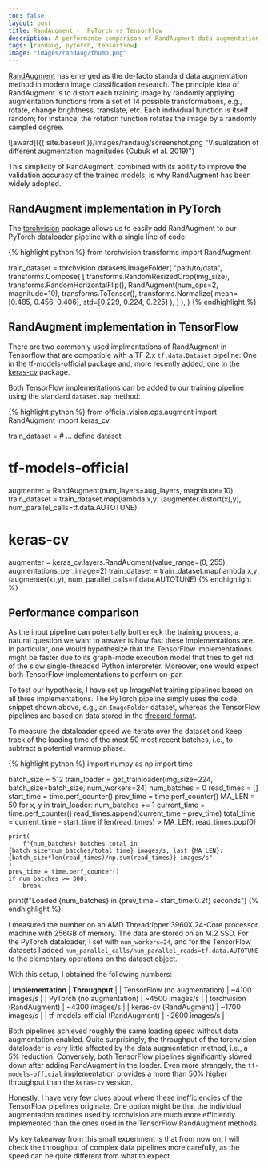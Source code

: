 ```yaml
---
toc: false
layout: post
title: RandAugment -  PyTorch vs TensorFlow
description: A performance comparison of RandAugment data augmentation in PyTorch and TensorFlow
tags: [randaug, pytorch, tensorflow]
image: "images/randaug/thumb.png"
---
```



[RandAugment](https://arxiv.org/pdf/1909.13719.pdf) has emerged as the de-facto standard data augmentation method in modern image classification research. The principle idea of RandAugment is to distort each training image by randomly applying augmentation functions from a set of 14 possible transformations, e.g., rotate, change brightness, translate, etc.
Each individual function is itself random; for instance, the rotation function rotates the image by a randomly sampled degree. 

![award]({{ site.baseurl }}/images/randaug/screenshot.png "Visualization of different augmentation magnitudes (Cubuk et al. 2019)")

This simplicity of RandAugment, combined with its ability to improve the validation accuracy of the trained models, is why RandAugment has been widely adopted.
 
## RandAugment implementation in PyTorch
The [torchvision](https://pytorch.org/vision/stable/index.html) package allows us to easily add RandAugment to our PyTorch dataloader pipeline with a single line of code:

{% highlight python %}
from torchvision.transforms import RandAugment

train_dataset = torchvision.datasets.ImageFolder(
    "path/to/data",
    transforms.Compose(
        [
            transforms.RandomResizedCrop(img_size),
            transforms.RandomHorizontalFlip(),
            RandAugment(num_ops=2, magnitude=10),
            transforms.ToTensor(),
            transforms.Normalize(
                mean=[0.485, 0.456, 0.406], std=[0.229, 0.224, 0.225]
            ),
        ]
    ),
)
{% endhighlight %}

## RandAugment implementation in TensorFlow
There are two commonly used implmentations of RandAugment in Tensorflow that are compatible with a TF 2.x ```tf.data.Dataset``` pipeline: One in the [tf-models-official](https://github.com/tensorflow/models) package and, more recently added, one in the [keras-cv](https://keras.io/api/keras_cv/layers/preprocessing/rand_augment/) package.

Both TensorFlow implementations can be added to our training pipeline using the standard ```dataset.map``` method:

{% highlight python %}
from official.vision.ops.augment import RandAugment
import keras_cv

train_dataset = # ... define dataset

# tf-models-official 
augmenter = RandAugment(num_layers=aug_layers, magnitude=10)
train_dataset = train_dataset.map(lambda x,y: (augmenter.distort(x),y), num_parallel_calls=tf.data.AUTOTUNE)

# keras-cv
augmenter = keras_cv.layers.RandAugment(value_range=(0, 255), augmentations_per_image=2)
train_dataset = train_dataset.map(lambda x,y: (augmenter(x),y), num_parallel_calls=tf.data.AUTOTUNE)
{% endhighlight %}


## Performance comparison
As the input pipeline can potentially bottleneck the training process, a natural question we want to answer is how fast these implementations are. In particular, one would hypothesize that the TensorFlow implementations might be faster due to its graph-mode execution model that tries to get rid of the slow single-threaded Python interpreter. 
Moreover, one would expect both TensorFlow implementations to perform on-par.

To test our hypothesis, I have set up ImageNet training pipelines based on all three implementations.
The PyTorch pipeline simply uses the code snippet shown above, e.g., an ```ImageFolder``` dataset, whereas the TensorFlow pipelines are based on data stored in the [tfrecord format](https://www.kaggle.com/code/hmendonca/imagenet-1k-tfrecords-ilsvrc2012-tf2-helloworld).

To measure the dataloader speed we iterate over the dataset and keep track of the loading time of the most 50 most recent batches, i.e., to subtract a potential warmup phase.

{% highlight python %}
import numpy as np
import time

batch_size = 512
train_loader = get_trainloader(img_size=224, batch_size=batch_size, num_workers=24)
num_batches = 0
read_times = []
start_time = time.perf_counter()
prev_time = time.perf_counter()
MA_LEN = 50
for x, y in train_loader:
    num_batches += 1
    current_time = time.perf_counter()
    read_times.append(current_time - prev_time)
    total_time = current_time - start_time
    if len(read_times) > MA_LEN:
        read_times.pop(0)

    print(
        f"{num_batches} batches total in {batch_size*num_batches/total_time} images/s, last {MA_LEN}: {batch_size*len(read_times)/np.sum(read_times)} images/s"
    )
    prev_time = time.perf_counter()
    if num_batches >= 300:
        break

print(f"Loaded {num_batches} in {prev_time - start_time:0.2f} seconds")
{% endhighlight %}


I measured the number on an AMD Threadripper 3960X 24-Core processor machine with 256GB of memory. The data are stored on an M.2 SSD. For the PyTorch dataloader, I  set with ```num_workers=24```, and for the TensorFlow datasets I added ```num_parallel_calls/num_parallel_reads=tf.data.AUTOTUNE``` to the elementary operations on the dataset object. 

With this setup, I obtained the following numbers:

| **Implementation** | **Throughput** |
| TensorFlow (no augmentation) | ~4100 images/s |
| PyTorch (no augmentation) | ~4500 images/s |
| torchvision (RandAugment) | ~4300 images/s |
| keras-cv (RandAugment) | ~1700 images/s |
| tf-models-official (RandAugment) | ~2600 images/s |

Both pipelines achieved roughly the same loading speed without data augmentation enabled.
Quite surprisingly, the throughput of the torchvision dataloader is very little affected by the data augmentation method, i.e., a 5% reduction.
Conversely, both TensorFlow pipelines significantly slowed down after adding RandAugment in the loader. Even more strangely, the ```tf-models-official``` implementation provides a more than 50% higher throughput than the ```keras-cv``` version.

Honestly, I have very few clues about where these inefficiencies of the TensorFlow pipelines originate. One option might be that the individual augmentation routines used by torchvision are much more efficiently implemented than the ones used in the TensorFlow RandAugment methods.  

My key takeaway from this small experiment is that from now on, I will check the throughput of complex data pipelines more carefully, as the speed can be quite different from what to expect.
 
